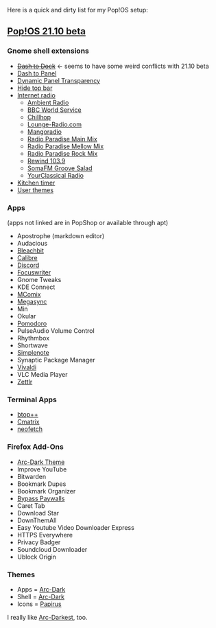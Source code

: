 Here is a quick and dirty list for my Pop!OS setup:

## [Pop!OS 21.10 beta](https://github.com/pop-os/beta)

### Gnome shell extensions  
* ~~[Dash to Dock](https://micheleg.github.io/dash-to-dock/)~~ <- seems to have some weird conflicts with 21.10 beta
* [Dash to Panel](https://extensions.gnome.org/extension/1160/dash-to-panel/) 
* [Dynamic Panel Transparency](https://github.com/ewlsh/dynamic-panel-transparency/)  
* [Hide top bar](https://extensions.gnome.org/extension/545/hide-top-bar/)
* [Internet radio](https://extensions.gnome.org/extension/836/internet-radio/)
  * [Ambient Radio](http://uk2.internet-radio.com:31491/)
  * [BBC World Service](http://stream.live.vc.bbcmedia.co.uk/bbc_world_service)
  * [Chillhop](https://streams.fluxfm.de/Chillhop/mp3-128/)
  * [Lounge-Radio.com](http://fr1.streamhosting.ch/lounge128.mp3)
  * [Mangoradio](http://stream.mangoradio.de/)  
  * [Radio Paradise Main Mix](https://stream.radioparadise.com/mp3-192)
  * [Radio Paradise Mellow Mix](https://stream.radioparadise.com/mellow-192)
  * [Radio Paradise Rock Mix](https://stream.radioparadise.com/rock-192)
  * [Rewind 103.9](http://cp13.shoutcheap.com:8031/stream)
  * [SomaFM Groove Salad](http://ice3.somafm.com/groovesalad-128-mp3)
  * [YourClassical Radio](https://ycradio.stream.publicradio.org/ycradio.aac)
* [Kitchen timer](https://extensions.gnome.org/extension/3955/kitchen-timer/)
* [User themes](https://extensions.gnome.org/extension/19/user-themes/)  

### Apps
(apps not linked are in PopShop or available through apt)
* Apostrophe (markdown editor)
* Audacious  
* [Bleachbit](https://www.bleachbit.org/)  
* [Calibre](https://calibre-ebook.com/)  
* [Discord](https://discord.com/)  
* [Focuswriter](https://gottcode.org/focuswriter/)  
* Gnome Tweaks  
* KDE Connect  
* [MComix](https://sourceforge.net/projects/mcomix/)  
* [Megasync](https://mega.io/sync)  
* Min  
* Okular  
* [Pomodoro](https://gnomepomodoro.org/)  
* PulseAudio Volume Control  
* Rhythmbox  
* Shortwave  
* [Simplenote](https://simplenote.com/)  
* Synaptic Package Manager  
* [Vivaldi](https://vivaldi.com/)  
* VLC Media Player  
* [Zettlr](https://www.zettlr.com/)  

### Terminal Apps  
* [btop++](https://github.com/aristocratos/btop)  
* [Cmatrix](https://github.com/abishekvashok/cmatrix)  
* [neofetch](https://github.com/dylanaraps/neofetch)
 
### Firefox Add-Ons

  * [Arc-Dark Theme](https://addons.mozilla.org/en-US/firefox/addon/arc-dark-theme-we/)  
  * Improve YouTube
  * Bitwarden
  * Bookmark Dupes
  * Bookmark Organizer
  * [Bypass Paywalls](https://github.com/iamadamdev/bypass-paywalls-firefox)
  * Caret Tab
  * Download Star
  * DownThemAll
  * Easy Youtube Video Downloader Express
  * HTTPS Everywhere
  * Privacy Badger
  * Soundcloud Downloader
  * Ublock Origin

### Themes
 * Apps = [Arc-Dark](https://github.com/horst3180/arc-theme)
 * Shell = [Arc-Dark](https://github.com/horst3180/arc-theme)
 * Icons = [Papirus](https://www.gnome-look.org/s/Gnome/p/1166289)
  
  I really like [Arc-Darkest](https://www.gnome-look.org/p/1317409), too.

